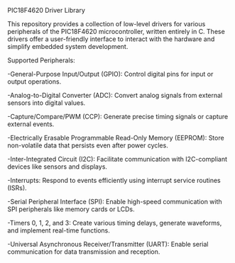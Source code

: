 PIC18F4620 Driver Library

This repository provides a collection of low-level drivers for various peripherals of the PIC18F4620 microcontroller, written entirely in C. These drivers offer a user-friendly interface to interact with the hardware and simplify embedded system development.

Supported Peripherals:

-General-Purpose Input/Output (GPIO): Control digital pins for input or output operations.

-Analog-to-Digital Converter (ADC): Convert analog signals from external sensors into digital values.

-Capture/Compare/PWM (CCP): Generate precise timing signals or capture external events.

-Electrically Erasable Programmable Read-Only Memory (EEPROM): Store non-volatile data that persists even after power cycles.

-Inter-Integrated Circuit (I2C): Facilitate communication with I2C-compliant devices like sensors and displays.

-Interrupts: Respond to events efficiently using interrupt service routines (ISRs).

-Serial Peripheral Interface (SPI): Enable high-speed communication with SPI peripherals like memory cards or LCDs.

-Timers 0, 1, 2, and 3: Create various timing delays, generate waveforms, and implement real-time functions.

-Universal Asynchronous Receiver/Transmitter (UART): Enable serial communication for data transmission and reception.
